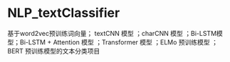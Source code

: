 # NLP_textClassifier
基于word2vec预训练词向量； textCNN 模型 ；charCNN 模型 ；Bi-LSTM模型；Bi-LSTM + Attention 模型 ；Transformer 模型 ；ELMo 预训练模型 ；BERT 预训练模型的文本分类项目


